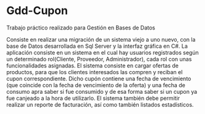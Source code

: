 # Gdd-Cupon
Trabajo práctico realizado para Gestión en Bases de Datos

Consiste en realizar una migración de un sistema viejo a uno nuevo, con la base de Datos desarrollada en Sql Server y la interfaz gráfica en C#. La aplicación consiste en un sistema en el cual hay usuarios registrados según un determinado rol(Cliente, Proveedor, Administrador), cada rol con unas funcionalidades asignadas. El sistema consiste en cargar ofertas de productos, para que los clientes interesados las compren y reciban el cupon correspondiente. Dicho cupón contiene una fecha de vencimiento (que coincide con la fecha de vencimiento de la oferta) y una fecha de consumo apra saber si fue consumido y de esa forma saber si un cupon ya fue canjeado a la hora de utilizarlo. El sistema también debe permitir realizar un reporte de facturación, así como también listados estadísticos.
